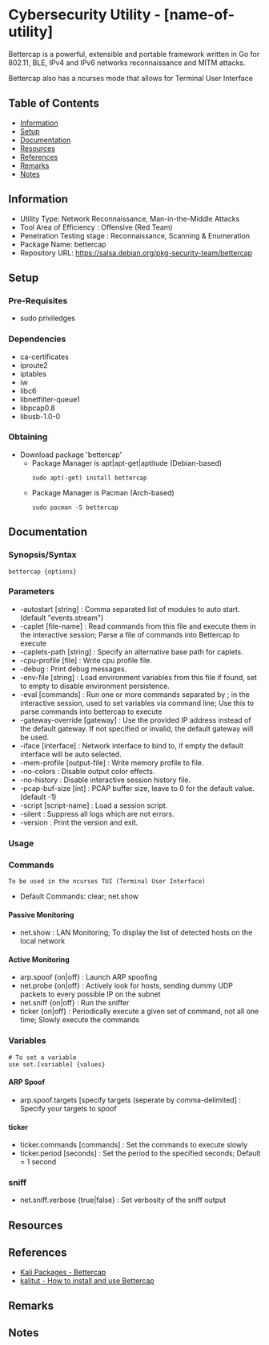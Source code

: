 # Cybersecurity Utility - [name-of-utility]

Bettercap is a powerful, extensible and portable framework written in Go for 802.11, BLE, IPv4 and IPv6 networks reconnaissance and MITM attacks.

Bettercap also has a ncurses mode that allows for Terminal User Interface

## Table of Contents
- [Information](#information)
- [Setup](#setup)
- [Documentation](#documentation)
- [Resources](#resources)
- [References](#references)
- [Remarks](#remarks)
- [Notes](#notes)

## Information

+ Utility Type: Network Reconnaissance, Man-in-the-Middle Attacks
+ Tool Area of Efficiency : Offensive (Red Team)
+ Penetration Testing stage : Reconnaissance, Scanning & Enumeration
+ Package Name: bettercap
+ Repository URL: https://salsa.debian.org/pkg-security-team/bettercap

## Setup

### Pre-Requisites
+ sudo priviledges

### Dependencies

+ ca-certificates
+ iproute2
+ iptables
+ iw
+ libc6
+ libnetfilter-queue1
+ libpcap0.8
+ libusb-1.0-0

### Obtaining

- Download package 'bettercap'
    - Package Manager is apt|apt-get|aptitude (Debian-based)
        ```console
        sudo apt(-get) install bettercap
        ```
    - Package Manager is Pacman (Arch-based)
        ```console
        sudo pacman -S bettercap
        ```

## Documentation

### Synopsis/Syntax

```console
bettercap {options}
```

### Parameters

+ -autostart [string] 		: Comma separated list of modules to auto start. (default "events.stream")
+ -caplet [file-name]		: Read commands from this file and execute them in the interactive session; Parse a file of commands into Bettercap to execute
+ -caplets-path [string]	: Specify an alternative base path for caplets.
+ -cpu-profile [file]		: Write cpu profile file.
+ -debug			: Print debug messages.
+ -env-file [string] 		: Load environment variables from this file if found, set to empty to disable environment persistence.
+ -eval [commands]		: Run one or more commands separated by ; in the interactive session, used to set variables via command line; Use this to parse commands into bettercap to execute
+ -gateway-override [gateway]	: Use the provided IP address instead of the default gateway. If not specified or invalid, the default gateway will be used.
+ -iface [interface]		: Network interface to bind to, if empty the default interface will be auto selected.
+ -mem-profile [output-file] 	: Write memory profile to file.
+ -no-colors			: Disable output color effects.
+ -no-history			: Disable interactive session history file.
+ -pcap-buf-size [int]		: PCAP buffer size, leave to 0 for the default value. (default -1)
+ -script [script-name] 	: Load a session script.
+ -silent			: Suppress all logs which are not errors.
+ -version			: Print the version and exit.

### Usage

### Commands
```
To be used in the ncurses TUI (Terminal User Interface)
```
+ Default Commands: clear; net.show

#### Passive Monitoring
+ net.show : LAN Monitoring; To display the list of detected hosts on the local network

#### Active Monitoring
+ arp.spoof {on|off}	: Launch ARP spoofing
+ net.probe {on|off} 	: Actively look for hosts, sending dummy UDP packets to every possible IP on the subnet
+ net.sniff {on|off}	: Run the sniffer
+ ticker {on|off}	: Periodically execute a given set of command, not all one time; Slowly execute the commands

### Variables
```console
# To set a variable
use set.[variable] {values} 
```
#### ARP Spoof
+ arp.spoof.targets [specify targets (seperate by comma-delimited] : Specify your targets to spoof

#### ticker
+ ticker.commands [commands] 	: Set the commands to execute slowly
+ ticker.period [seconds]	: Set the period to the specified seconds; Default = 1 second

### sniff
+ net.sniff.verbose {true|false} : Set verbosity of the sniff output

## Resources

## References
+ [Kali Packages - Bettercap](https://www.kali.org/tools/bettercap/)
+ [kalitut - How to install and use Bettercap](https://kalitut.com/how-to-install-and-use-bettercap/)

## Remarks

## Notes
